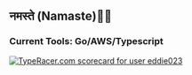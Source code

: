 <!--
**Eddie023/eddie023** is a ✨ _special_ ✨ repository because its `README.md` (this file) appears on your GitHub profile. -->

### <h2>नमस्ते (Namaste)🙏🏻

### <h3> Current Tools: Go/AWS/Typescript

<a href="https://data.typeracer.com/pit/profile?user=eddie023&ref=badge" target="_top"><img src="https://data.typeracer.com/misc/badge?user=eddie023" border="0" alt="TypeRacer.com scorecard for user eddie023"/></a>
